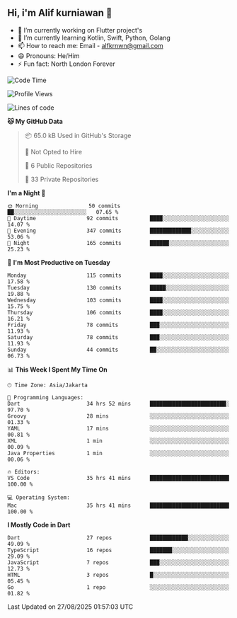 ## Hi, i'm Alif kurniawan 👋

- 🔭 I’m currently working on Flutter project's
- 🌱 I’m currently learning Kotlin, Swift, Python, Golang
- 📫 How to reach me: Email - alfkrnwn@gmail.com
- 😄 Pronouns: He/Him
- ⚡ Fun fact: North London Forever

<!--START_SECTION:waka-->
![Code Time](http://img.shields.io/badge/Code%20Time-229%20hrs%2057%20mins-blue)

![Profile Views](http://img.shields.io/badge/Profile%20Views-36-blue)

![Lines of code](https://img.shields.io/badge/From%20Hello%20World%20I%27ve%20Written-701.4%20thousand%20lines%20of%20code-blue)

**🐱 My GitHub Data** 

> 📦 65.0 kB Used in GitHub's Storage 
 > 
> 🚫 Not Opted to Hire
 > 
> 📜 6 Public Repositories 
 > 
> 🔑 33 Private Repositories 
 > 
**I'm a Night 🦉** 

```text
🌞 Morning                50 commits          ██░░░░░░░░░░░░░░░░░░░░░░░   07.65 % 
🌆 Daytime                92 commits          ████░░░░░░░░░░░░░░░░░░░░░   14.07 % 
🌃 Evening                347 commits         █████████████░░░░░░░░░░░░   53.06 % 
🌙 Night                  165 commits         ██████░░░░░░░░░░░░░░░░░░░   25.23 % 
```
📅 **I'm Most Productive on Tuesday** 

```text
Monday                   115 commits         ████░░░░░░░░░░░░░░░░░░░░░   17.58 % 
Tuesday                  130 commits         █████░░░░░░░░░░░░░░░░░░░░   19.88 % 
Wednesday                103 commits         ████░░░░░░░░░░░░░░░░░░░░░   15.75 % 
Thursday                 106 commits         ████░░░░░░░░░░░░░░░░░░░░░   16.21 % 
Friday                   78 commits          ███░░░░░░░░░░░░░░░░░░░░░░   11.93 % 
Saturday                 78 commits          ███░░░░░░░░░░░░░░░░░░░░░░   11.93 % 
Sunday                   44 commits          ██░░░░░░░░░░░░░░░░░░░░░░░   06.73 % 
```


📊 **This Week I Spent My Time On** 

```text
🕑︎ Time Zone: Asia/Jakarta

💬 Programming Languages: 
Dart                     34 hrs 52 mins      ████████████████████████░   97.70 % 
Groovy                   28 mins             ░░░░░░░░░░░░░░░░░░░░░░░░░   01.33 % 
YAML                     17 mins             ░░░░░░░░░░░░░░░░░░░░░░░░░   00.81 % 
XML                      1 min               ░░░░░░░░░░░░░░░░░░░░░░░░░   00.09 % 
Java Properties          1 min               ░░░░░░░░░░░░░░░░░░░░░░░░░   00.06 % 

🔥 Editors: 
VS Code                  35 hrs 41 mins      █████████████████████████   100.00 % 

💻 Operating System: 
Mac                      35 hrs 41 mins      █████████████████████████   100.00 % 
```

**I Mostly Code in Dart** 

```text
Dart                     27 repos            ████████████░░░░░░░░░░░░░   49.09 % 
TypeScript               16 repos            ███████░░░░░░░░░░░░░░░░░░   29.09 % 
JavaScript               7 repos             ███░░░░░░░░░░░░░░░░░░░░░░   12.73 % 
HTML                     3 repos             █░░░░░░░░░░░░░░░░░░░░░░░░   05.45 % 
Go                       1 repo              ░░░░░░░░░░░░░░░░░░░░░░░░░   01.82 % 
```




 Last Updated on 27/08/2025 01:57:03 UTC
<!--END_SECTION:waka-->
